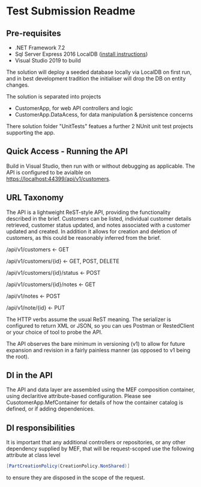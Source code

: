 # Test Submission Readme

## Pre-requisites
- .NET Framework 7.2
- Sql Server Express 2016 LocalDB ([install instructions](https://docs.microsoft.com/en-us/sql/database-engine/configure-windows/sql-server-express-localdb?view=sql-server-2017#install-localdb))
- Visual Studio 2019 to build

The solution will deploy a seeded database locally via LocalDB on first run, and in best development tradition the initialiser will drop the DB on entity changes.

The solution is separated into projects
- CustomerApp, for web API controllers and logic
- CustomerApp.DataAcess, for data manipulation & persistence concerns

There solution folder "UnitTests" featues a further 2 NUnit unit test projects supporting the app.

## Quick Access - Running the API
Build in Visual Studio, then run with or without debugging as applicable. The API is configured to be avialble on [https://localhost:44399/api/v1/customers](https://localhost:44399/api/v1/customers).

## URL Taxonomy
The API is a lightweight ReST-style API, providing the functionality described in the brief. Customers can be listed, individual customer details retrieved, customer status updated, and notes associated with a customer updated and created. In addition it allows for creation and deletion of customers, as this could be reasonably inferred from the brief.

/api/v1/customers <- GET

/api/v1/customers/{id} <- GET, POST, DELETE

/api/v1/customers/{id}/status <- POST

/api/v1/customers/{id}/notes <- GET

/api/v1/notes <- POST

/api/v1/note/{id} <- PUT

The HTTP verbs assume the usual ReST meaning. The serializer is configured to return XML or JSON, so you can ues Postman or RestedClient or your choice of tool to probe the API.

The API observes the bare minimum in versioning (v1) to allow for future expansion and revision in a fairly painless manner (as opposed to v1 being the root).

## DI in the API
The API and data layer are assembled using the MEF composition container, using declaritive attribute-based configuration. Please see CusotomerApp.MefContainer for details of how the container catalog is defined, or if adding dependenices.

## DI responsibilities
It is important that any additional controllers or repositories, or any other dependency supplied by MEF, that will be request-scoped use the following attribute at class level

```c#
[PartCreationPolicy(CreationPolicy.NonShared)]
```
to ensure they are disposed in the scope of the request.